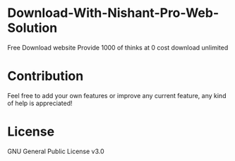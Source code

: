 # Download-With-Nishant-Pro-Web-Solution
Free Download website Provide 1000 of thinks at 0 cost download unlimited

# Contribution
Feel free to add your own features or improve any current feature, any kind of help is appreciated!

# License
GNU General Public License v3.0
